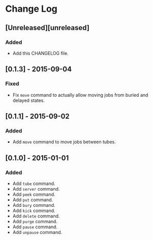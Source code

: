# Change Log

## [Unreleased][unreleased]
### Added
- Add this CHANGELOG file.


## [0.1.3] - 2015-09-04
### Fixed
- Fix `move` command to actually allow moving jobs from buried and delayed states.

## [0.1.1] - 2015-09-02
### Added
 - Add `move` command to move jobs between tubes.
 
## [0.1.0] - 2015-01-01
### Added
- Add `tube` command.
- Add `server` command.
- Add `peek` command.
- Add `put` command.
- Add `bury` command.
- Add `kick` command.
- Add `delete` command.
- Add `purge` command.
- Add `pause` command.
- Add `unpause` command.